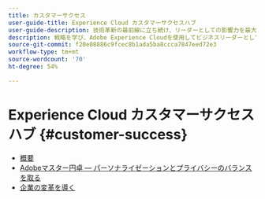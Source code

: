 ```yaml
---
title: カスタマーサクセス
user-guide-title: Experience Cloud カスタマーサクセスハブ
user-guide-description: 技術革新の最前線に立ち続け、リーダーとしての影響力を最大限に引き出します。 思考リーダーシップ、戦略的ガイダンスなどの戦略について学びましょう。
description: 戦略を学び、Adobe Experience Cloudを使用してビジネスリーダーとして成功を収めるためのエキスパートアドバイスを得ます。
source-git-commit: f20e08886c9fcec8b1ada5ba8ccca7847eed72e3
workflow-type: tm+mt
source-wordcount: '70'
ht-degree: 54%

---
```


# Experience Cloud カスタマーサクセスハブ {#customer-success}

+ [概要](overview.md)
+ [Adobeマスター円卓 — パーソナライゼーションとプライバシーのバランスを取る](adobe-masters-roundtable-balancing-personalization.md)
+ [企業の変革を導く](lead-enterprise-transformation.md)
